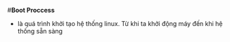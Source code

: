 #**Boot Proccess**
- là quá trình khởi tạo hệ thống linux. Từ khi ta khởi động máy đến khi hệ thống sẵn sàng
